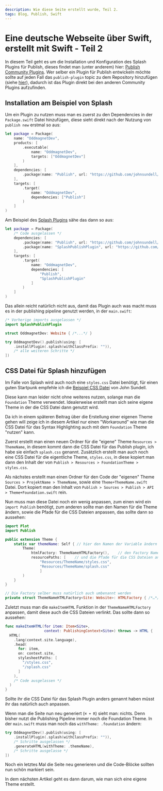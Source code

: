 ```yaml
---
description: Wie diese Seite erstellt wurde, Teil 2.
tags: Blog, Publish, Swift
---
```

# Eine deutsche Webseite über Swift, erstellt mit Swift - Teil 2

In diesem Teil geht es um die Installation und Konfiguration des Splash Plugins für Publish, dieses findet man (unter anderem) hier: [Publish Community Plugins](https://github.com/topics/publish-plugin?l=swift). Wer selber ein Plugin für Publish entwickeln möchte sollte auf jeden Fall das `publish-plugin` topic zu dem Repository hinzufügen (siehe [hier](https://help.github.com/en/github/administering-a-repository/classifying-your-repository-with-topics#adding-topics-to-your-repository)), dadurch ist das Plugin direkt bei den anderen Community Plugins aufzufinden.

## Installation am Beispiel von Splash

Um ein Plugin zu nutzen muss man es zuerst zu den Dependencies in der `Package.swift` Datei hinzufügen, diese sieht direkt nach der Nutzung von `publish new` erstmal so aus:

```swift
let package = Package(
    name: "OddmagnetDev",
    products: [
        .executable(
            name: "OddmagnetDev",
            targets: ["OddmagnetDev"]
        )
    ],
    dependencies: [
        .package(name: "Publish", url: "https://github.com/johnsundell/publish.git", from: "0.7.0")
    ],
    targets: [
        .target(
            name: "OddmagnetDev",
            dependencies: ["Publish"]
        )
    ]
)
```

Am Beispiel des [Splash Plugins](https://github.com/JohnSundell/SplashPublishPlugin) sähe das dann so aus:

```swift
let package = Package(
    /* Code ausgelassen */ 
    dependencies: [
        .package(name: "Publish", url: "https://github.com/johnsundell/publish.git", from: "0.7.0"),
        .package(name: "SplashPublishPlugin", url: "https://github.com/johnsundell/splashpublishplugin", from: "0.1.0")
    ],
    targets: [
        .target(
            name: "OddmagnetDev",
            dependencies: [
                "Publish",
                "SplashPublishPlugin"
            ]
        )
    ]
)
```

Das allein reicht natürlich nicht aus, damit das Plugin auch was macht muss es in der publishing pipeline genutzt werden, in der `main.swift`:

```swift
/* Vorherige imports ausgelassen */
import SplashPublishPlugin

struct OddmagnetDev: Website { /*...*/ }

try OddmagnetDev().publish(using: [
    .installPlugin(.splash(withClassPrefix: "")),
  	/* alle weiteren Schritte */
])
```

## CSS Datei für Splash hinzufügen

Im Falle von Splash wird auch noch eine `styles.css` Datei benötigt, für einen guten Startpunk empfehle ich die [Beispiel CSS Datei](https://github.com/JohnSundell/Splash/blob/master/Examples/sundellsColors.css) von John Sundell.

Diese kann man leider nicht ohne weiteres nutzen, solange man die `Foundation` Theme verwendet. Idealerweise erstellt man sich seine eigene Theme in der die CSS Datei dann genutzt wird.

Da ich in einem späteren Beitrag über die Erstellung einer eigenen Theme gehen will zeige ich in diesem Artikel nur einen "Workaround" wie man die CSS Datei für das Syntax Highlighting auch mit dem `Foundation` Theme "nutzen" kann.

Zuerst erstellt man einen neuen Ordner für die "eigene" Theme `Resources > ThemeName`, in diesem kommt dann die CSS Datei für das Publish plugin, ich habe sie einfach `splash.css` genannt. Zusätzlich erstellt man auch noch eine CSS Datei für die eigentliche Theme, `styles.css`, in diese kopiert man dann den Inhalt der von `Publish > Resources > FoundationTheme > styles.css`.

Als nächstes erstellt man einen Ordner für den Code der "eigenen" Theme `Sources > ProjektName > ThemeName`, sowie eine `Theme+ThemeName.swift` Datei. Dort kopiert man den Inhalt  von `Publish > Sources > Publish > API > Theme+Foundation.swift` rein.

Nun muss man diese Datei noch ein wenig anpassen, zum einen wird ein `import Publish` benötigt, zum anderen sollte man den Namen für die Theme ändern, sowie die Pfade für die CSS Dateien anpassen, das sollte dann so aussehen:

```swift
import Plot
import Publish

public extension Theme {
    static var themeName: Self { // hier den Namen der Variable ändern
        Theme(
            htmlFactory: ThemeNameHTMLFactory(),	// den Factory Namen auch entsprechend anpassen
            resourcePaths: [	// und die Pfade für die CSS Dateien anpassen
                "Resources/ThemeName/styles.css",
                "Resources/ThemeName/splash.css"
                ]
        )
    }
}

// Die Factory selber muss natürlich auch umbenannt werden
private struct ThemeNameHTMLFactory<Site: Website>: HTMLFactory { /*…*/ }
```

Zuletzt muss man die `makeItemHTML` Funktion in der `ThemeNameHTMLFactory` anpassen, damit diese auch die CSS Dateien verlinkt. Das sollte dann so aussehen:

```swift
func makeItemHTML(for item: Item<Site>,
                  context: PublishingContext<Site>) throws -> HTML {
  HTML(
    .lang(context.site.language),
    .head(
      for: item,
      on: context.site,
      stylesheetPaths: [
        "/styles.css",
        "/splash.css"
      ]
    ),
    /* Code ausgelassen */
  )
}
```

Sollte ihr die CSS Datei für das Splash Plugin anders genannt haben müsst ihr das natürlich auch anpassen.

Wenn man die Seite nun neu generiert (`⌘ + R`) sieht man: nichts. Denn bisher nutzt die Publishing Pipeline immer noch die Foundation Theme. In der `main.swift` muss man noch das `withTheme: .foundation` ändern:

```swift
try OddmagnetDev().publish(using: [
    .installPlugin(.splash(withClassPrefix: "")),
  	/* Schritte ausgelassen */ 
    .generateHTML(withTheme: .themeName),
  	/* Schritte ausgelasse */
])
```

Noch ein letztes Mal die Seite neu generieren und die Code-Blöcke sollten nun schön markiert sein.

In dem nächsten Artikel geht es dann darum, wie man sich eine eigene Theme erstellt.
